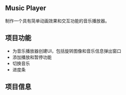 ## Music Player

制作一个具有简单动画效果和交互功能的音乐播放器。

## 项目功能

- 为音乐播放器创建UI，包括旋转图像和音乐信息弹出窗口
- 添加播放和暂停功能
- 切换音乐
- 进度条

## 项目信息
